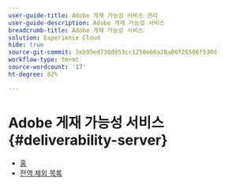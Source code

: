 ```yaml
---
user-guide-title: Adobe 게재 가능성 서비스 관리
user-guide-description: Adobe 게재 가능성 서비스
breadcrumb-title: Adobe 게재 가능성 서비스
solution: Experience Cloud
hide: true
source-git-commit: 3eb95ed738d053cc1250e66a28a00f26506f530d
workflow-type: tm+mt
source-wordcount: '17'
ht-degree: 82%

---
```


# Adobe 게재 가능성 서비스 {#deliverability-server}

* [홈](home.md)
* [전역 제외 목록](global-suppression-list.md)
